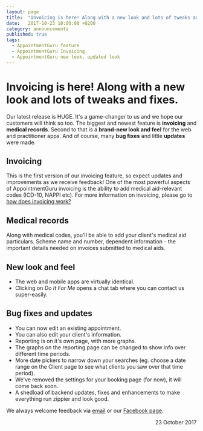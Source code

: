 ```yaml
---
layout: page
title:  "Invoicing is here! Along with a new look and lots of tweaks and fixes."
date:   2017-10-23 10:00:00 +0200
category: announcements
published: true
tags:
  - AppointmentGuru feature
  - AppointmentGuru Invoicing
  - AppointmentGuru new look, updated look
---
```

# Invoicing is here! Along with a new look and lots of tweaks and fixes.

Our latest release is HUGE. It's a game-changer to us and we hope our customers will think so too. The biggest and newest feature is **invoicing** and **medical records**. Second to that is a **brand-new look and feel** for the web and practitioner apps. And of course, many **bug fixes** and little **updates** were made.

## Invoicing

This is the first version of our invoicing feature, so expect updates and improvements as we receive feedback! One of the most powerful aspects of AppointmentGuru invoicing is the ability to add medical aid-relevant codes (ICD-10, NAPPI etc). For more information on invoicing, please go to [how does invoicing work?](/help/how-does-invoicing-work/)

## Medical records

Along with medical codes, you'll be able to add your client's medical aid particulars. Scheme name and number, dependent information - the important details needed on invoices submitted to medical aids.

## New look and feel

* The web and mobile apps are virtually identical.
* Clicking on *Do It For Me* opens a chat tab where you can contact us super-easily.

## Bug fixes and updates

* You can now edit an existing appointment.
* You can also edit your client's information.
* Reporting is on it's own page, with more graphs.
* The graphs on the reporting page can be changed to show info over different time periods.
* More date pickers to narrow down your searches (eg. choose a date range on the Client page to see what clients you saw over that time period).
* We've removed the settings for your booking page (for now), it will come back soon.
* A shedload of backend updates, fixes and enhancements to make everything run zippier and look good.


We always welcome feedback via [email](mailto:support@appointmentguru.co) or our [Facebook page](https://www.facebook.com/appointmentguru/).

<div style="text-align: right">23 October 2017</div>
